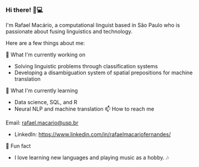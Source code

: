 ### Hi there! 👋💻

I'm Rafael Macário, a computational linguist based in São Paulo who is passionate about fusing linguistics and technology.

Here are a few things about me:

🔭 What I'm currently working on

* Solving linguistic problems through classification systems
* Developing a disambiguation system of spatial prepositions for machine translation

🌱 What I'm currently learning

* Data science, SQL, and R
* Neural NLP and machine translation
📫 How to reach me

Email: rafael.macario@usp.br
* LinkedIn: https://www.linkedin.com/in/rafaelmacariofernandes/ 

💬 Fun fact

* I love learning new languages and playing music as a hobby. 🎶
